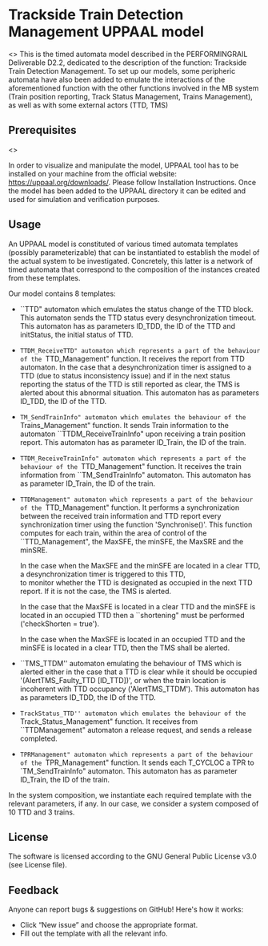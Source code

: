 # Trackside Train Detection Management UPPAAL model



<<descrition>>
This is the timed automata model described in the PERFORMINGRAIL Deliverable D2.2, dedicated to the description of the function: Trackside Train Detection Management.
To set up our models, some peripheric automata have also been added to emulate the interactions of the aforementioned function
 with the other functions involved in the MB system (Train position reporting, Track Status Management, Trains Management), as well as with some external actors (TTD, TMS)

## Prerequisites
<<tools to install>>

In order to visualize and manipulate the model, UPPAAL tool has to be installed on your machine from the official website: https://uppaal.org/downloads/. Please follow Installation Instructions. 
Once the model has been added to the UPPAAL directory it can be edited and used for simulation and verification purposes.

## Usage

An UPPAAL model is constituted of various timed automata templates (possibly parameterizable) that can be instantiated to establish the model of the actual system to be investigated.
 Concretely, this latter is a network of timed automata that correspond to the composition of the instances created from these templates. 

Our model contains 8 templates:

- ``TTD" automaton which emulates the status change of the TTD block. This automaton sends the TTD status every desynchronization timeout.
	This automaton has as parameters ID_TDD, the ID of the TTD and initStatus, the initial status of TTD.

- ``TTDM_ReceiveTTD" automaton which represents a part of the behaviour of the ``TTD_Management" function. It receives the report from TTD automaton. 
	In the case that a desynchronization timer is assigned to a TTD (due to status inconsistency issue) and
	if in the next status reporting the status of the TTD is still reported as clear, the TMS is alerted about this abnormal situation. 
	This automaton has as parameters ID_TDD, the ID of the TTD.
	
- ``TM_SendTrainInfo" automaton which emulates the behaviour of the ``Trains_Management" function. 
	It sends Train information to the automaton ``TTDM_ReceiveTrainInfo" upon receiving a train position report.
	This automaton has as parameter ID_Train, the ID of the train.

- ``TTDM_ReceiveTrainInfo" automaton which represents a part of the behaviour of the ``TTD_Management" function. 
	It receives the train information from ``TM_SendTrainInfo" automaton. 
    This automaton has as parameter ID_Train, the ID of the train.
	 
- ``TTDManagement" automaton which represents a part of the behaviour of the ``TTD_Management" function. 
	It performs a synchronization between the received train information and TTD report every synchronization timer using the function 'Synchronise()'.
	This function computes for each train, within the area of control of the ``TTD_Management", the MaxSFE, the minSFE, the MaxSRE and the minSRE. 
	
	In the case when the MaxSFE and the minSFE are located in a clear TTD, a desynchronization timer is triggered to this TTD,  
	to monitor whether the TTD is designated as occupied in the next TTD report. If it is not the case, the TMS is alerted. 
	
	In the case that the MaxSFE is located in a clear TTD and the minSFE is located in an occupied TTD then a ``shortening" must be performed ('checkShorten = true'). 
	
	In the case when the MaxSFE is located in an occupied TTD and the minSFE is located in a clear TTD, then the TMS shall be alerted. 
	 
- ``TMS_TTDM'' automaton emulating the behaviour of TMS which is alerted 
	either in the case that a TTD is clear while it should be occupied '(AlertTMS_Faulty_TTD [ID_TTD])', 
	or when the train location is incoherent with TTD occupancy ('AlertTMS_TTDM').
	This automaton has as parameters ID_TDD, the ID of the TTD.

- ``TrackStatus_TTD'' automaton which emulates the behaviour of the ``Track_Status_Management" function. 
	It receives from ``TTDManagement" automaton a release request, and sends a release completed.
  
- ``TPRManagement" automaton which represents a part of the behaviour of the ``TPR_Management" function. 
	It sends each T_CYCLOC a TPR to `TM_SendTrainInfo" automaton.
	This automaton has as parameter ID_Train, the ID of the train.



In the system composition, we instantiate each required template with the relevant parameters, if any.
In our case, we consider a system composed of 10 TTD and 3 trains. 

## License
The software is licensed according to the GNU General Public License v3.0 (see License file).

## Feedback
Anyone can report bugs & suggestions on GitHub! Here's how it works:
* Click “New issue” and choose the appropriate format.
* Fill out the template with all the relevant info.
